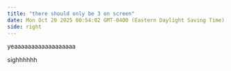 ```yaml
---
title: "there should only be 3 on screen"
date: Mon Oct 20 2025 00:54:02 GMT-0400 (Eastern Daylight Saving Time)
side: right
---
```


yeaaaaaaaaaaaaaaaaaa

sighhhhhh
